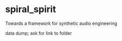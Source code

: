 # spiral_spirit
Towards a framework for synthetic audio engineering

data dump;
ask for link to folder
